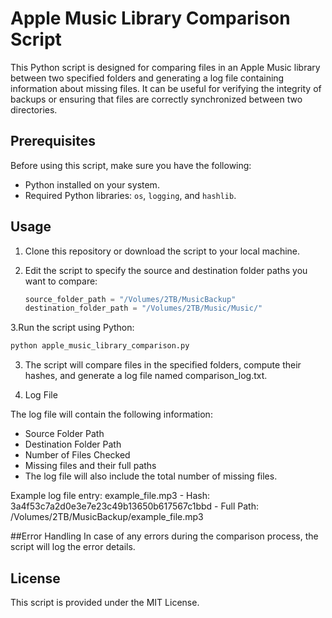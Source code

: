 # Apple Music Library Comparison Script

This Python script is designed for comparing files in an Apple Music library between two specified folders and generating a log file containing information about missing files. It can be useful for verifying the integrity of backups or ensuring that files are correctly synchronized between two directories.

## Prerequisites

Before using this script, make sure you have the following:

- Python installed on your system.
- Required Python libraries: `os`, `logging`, and `hashlib`.

## Usage

1. Clone this repository or download the script to your local machine.

2. Edit the script to specify the source and destination folder paths you want to compare:

   ```python
   source_folder_path = "/Volumes/2TB/MusicBackup"
   destination_folder_path = "/Volumes/2TB/Music/Music/"
   ```
3.Run the script using Python:
   ```python
   python apple_music_library_comparison.py
   ```
3. The script will compare files in the specified folders, compute their hashes, and generate a log file named comparison_log.txt.

4. Log File

The log file will contain the following information:

- Source Folder Path
- Destination Folder Path
- Number of Files Checked
- Missing files and their full paths
- The log file will also include the total number of missing files.

Example log file entry:
example_file.mp3 - Hash: 3a4f53c7a2d0e3e7e23c49b13650b617567c1bbd - Full Path: /Volumes/2TB/MusicBackup/example_file.mp3

##Error Handling
In case of any errors during the comparison process, the script will log the error details.

## License
This script is provided under the MIT License.


